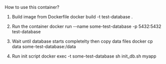 How to use this container? 

1) Build image from Dockerfile 
docker build -t test-database .

2) Run the container 
docker run --name some-test-database -p 5432:5432 test-database

3) Wait until database starts completelty then copy data files 
docker cp data some-test-database:/data

4) Run init script 
docker exec  -t some-test-database sh init_db.sh myapp